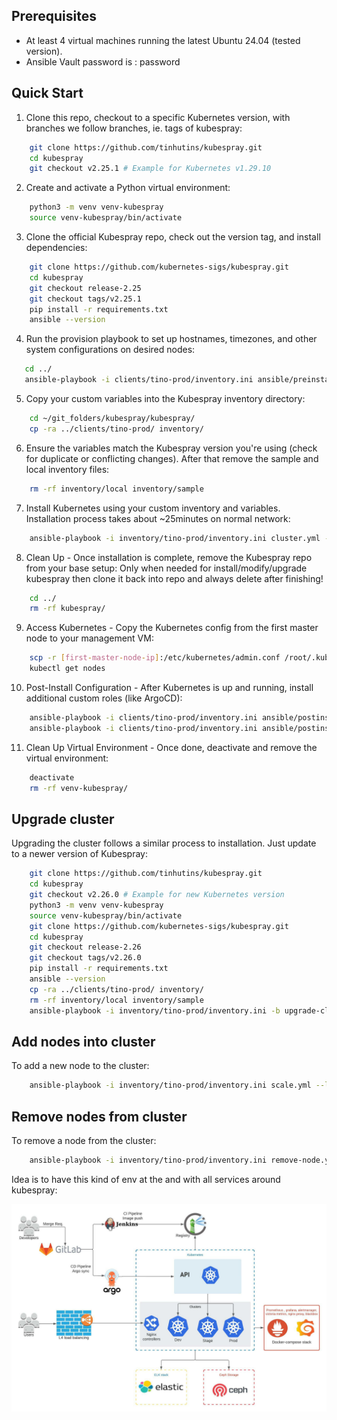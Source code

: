## Prerequisites

- At least 4 virtual machines running the latest Ubuntu 24.04 (tested version).
- Ansible Vault password is : password

## Quick Start
1. Clone this repo, checkout to a specific Kubernetes version, with branches we follow branches, ie. tags of kubespray:
```bash
    git clone https://github.com/tinhutins/kubespray.git
    cd kubespray
    git checkout v2.25.1 # Example for Kubernetes v1.29.10
```

2. Create and activate a Python virtual environment:
```bash
    python3 -m venv venv-kubespray
    source venv-kubespray/bin/activate
```

3. Clone the official Kubespray repo, check out the version tag, and install dependencies:
```bash
    git clone https://github.com/kubernetes-sigs/kubespray.git
    cd kubespray
    git checkout release-2.25
    git checkout tags/v2.25.1
    pip install -r requirements.txt
    ansible --version
```

4. Run the provision playbook to set up hostnames, timezones, and other system configurations on desired nodes:

 ```bash
    cd ../
    ansible-playbook -i clients/tino-prod/inventory.ini ansible/preinstall.yml --tags provision -kK --ask-vault-pass
```

5. Copy your custom variables into the Kubespray inventory directory:

```bash
    cd ~/git_folders/kubespray/kubespray/
    cp -ra ../clients/tino-prod/ inventory/
```

6. Ensure the variables match the Kubespray version you're using (check for duplicate or conflicting changes). After that remove the sample and local inventory files:
```bash
    rm -rf inventory/local inventory/sample
```

7. Install Kubernetes using your custom inventory and variables. Installation process takes about ~25minutes on normal network:
```bash
    ansible-playbook -i inventory/tino-prod/inventory.ini cluster.yml --become --become-user=root --ask-vault-pass
```

8. Clean Up - Once installation is complete, remove the Kubespray repo from your base setup:
   Only when needed for install/modify/upgrade kubespray then clone it back into repo and always delete after finishing!
```bash
    cd ../
    rm -rf kubespray/
```

9. Access Kubernetes - Copy the Kubernetes config from the first master node to your management VM:

```bash
    scp -r [first-master-node-ip]:/etc/kubernetes/admin.conf /root/.kube/config
    kubectl get nodes
```

10. Post-Install Configuration - After Kubernetes is up and running, install additional custom roles (like ArgoCD):
```bash
    ansible-playbook -i clients/tino-prod/inventory.ini ansible/postinstall.yml --tags k8s_afterchanges --ask-vault-pass
    ansible-playbook -i clients/tino-prod/inventory.ini ansible/postinstall.yml --tags install_argocd --ask-vault-pass
```

11. Clean Up Virtual Environment - Once done, deactivate and remove the virtual environment:
```bash
    deactivate
    rm -rf venv-kubespray/
```

## Upgrade cluster
Upgrading the cluster follows a similar process to installation. Just update to a newer version of Kubespray:
```bash
    git clone https://github.com/tinhutins/kubespray.git
    cd kubespray
    git checkout v2.26.0 # Example for new Kubernetes version
    python3 -m venv venv-kubespray
    source venv-kubespray/bin/activate
    git clone https://github.com/kubernetes-sigs/kubespray.git
    cd kubespray
    git checkout release-2.26
    git checkout tags/v2.26.0
    pip install -r requirements.txt
    ansible --version
    cp -ra ../clients/tino-prod/ inventory/
    rm -rf inventory/local inventory/sample
    ansible-playbook -i inventory/tino-prod/inventory.ini -b upgrade-cluster.yml --ask-vault-pass
```

## Add nodes into cluster
To add a new node to the cluster:
```bash
    ansible-playbook -i inventory/tino-prod/inventory.ini scale.yml --limit="k8s-worker-2"  --ask-vault-pass
```

## Remove nodes from cluster
To remove a node from the cluster:
```bash
    ansible-playbook -i inventory/tino-prod/inventory.ini remove-node.yml -e node="k8s-worker-2"--ask-vault-pass
```

Idea is to have this kind of env at the and with all services around kubespray:

![alt text](./tino-external-iac.jpeg?raw=true "Tino - Kubernetes Enviroment")